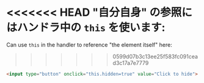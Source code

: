 <<<<<<< HEAD
"自分自身" の参照にはハンドラ中の `this` を使います:
=======
Can use `this` in the handler to reference "the element itself" here:
>>>>>>> 0599d07b3c13ee25f583fc091cead3c17a7e7779

```html run height=50
<input type="button" onclick="this.hidden=true" value="Click to hide">
```
